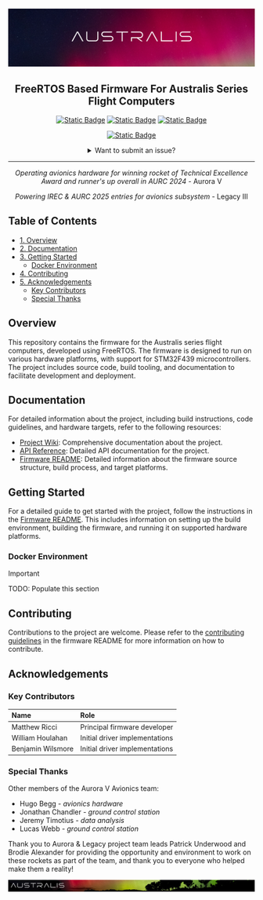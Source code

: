 <!-- Document Start -->

![](./img/banner.png)

<div align="center">

## FreeRTOS Based Firmware For Australis Series Flight Computers

[![Static Badge](https://img.shields.io/badge/documentation%20-%20Wiki%20-%20dodgerblue?style=flat&logo=gitbook)](https://github.com/s3785111/Australis-Avionics-firmware/wiki)
[![Static Badge](https://img.shields.io/badge/documentation%20-%20API%20Reference%20-%20dodgerblue?style=flat&logo=gitbook)](https://rmit-competition-rocketry.github.io/Australis-Avionics-firmware/)
[![Static Badge](https://img.shields.io/badge/documentation%20-%20Hardware%20%28Members%20Only%29%20-%20dodgerblue?style=flat&logo=gitbook)](https://github.com/RMIT-Competition-Rocketry/AV2-Hardware)

[![Static Badge](https://img.shields.io/github/v/release/RMIT-Competition-Rocketry/Australis-Avionics-firmware?include_prereleases)](https://github.com/RMIT-Competition-Rocketry/Australis-Avionics-firmware/releases)

<details>
<summary>Want to submit an issue?</summary>
<p float='right'><br>
<a href='https://github.com/s3785111/Australis-Avionics-firmware/issues/new?template=bug_report.md'><img src='https://img.shields.io/badge/report%20issue%20-%20Bug%20-%20tomato?style=flat'/></a>
<a href='https://github.com/RMIT-Competition-Rocketry/Australis-Avionics-firmware/issues/new?template=feature-proposal.md'><img src='https://img.shields.io/badge/report%20issue%20-%20Feature%20-%20tomato?style=flat'/></a>
<a href='https://github.com/RMIT-Competition-Rocketry/Australis-Avionics-firmware/issues/new?template=refactor-declaration.md'><img src='https://img.shields.io/badge/report%20issue%20-%20Refactor%20-%20tomato?style=flat'/></a>
</p> 
</details>

---

*Operating avionics hardware for winning rocket of Technical Excellence Award and runner's up overall in AURC 2024* - Aurora V

*Powering IREC & AURC 2025 entries for avionics subsystem* - Legacy III
</div>

## Table of Contents
<!-- mtoc-start -->
* [1. Overview](#overview)
* [2. Documentation](#documentation)
* [3. Getting Started](#getting-started)
  *   [Docker Environment](#docker-environment) 
* [4. Contributing](#contributing)
* [5. Acknowledgements](#acknowledgements)
  * [Key Contributors](#key-contributors)
  * [Special Thanks](#special-thanks)
<!-- mtoc-end -->

## Overview

This repository contains the firmware for the Australis series flight computers, developed using FreeRTOS. The firmware is designed to run on various hardware platforms, with support for STM32F439 microcontrollers. The project includes source code, build tooling, and documentation to facilitate development and deployment.

## Documentation

For detailed information about the project, including build instructions, code guidelines, and hardware targets, refer to the following resources:

- [Project Wiki](https://github.com/s3785111/Australis-Avionics-firmware/wiki): Comprehensive documentation about the project.
- [API Reference](https://rmit-competition-rocketry.github.io/Australis-Avionics-firmware/): Detailed API documentation for the project.
- [Firmware README](firmware/README.md): Detailed information about the firmware source structure, build process, and target platforms.
  
## Getting Started

For a detailed guide to get started with the project, follow the instructions in the [Firmware README](firmware/README.md). This includes information on setting up the build environment, building the firmware, and running it on supported hardware platforms.

### Docker Environment
> [!IMPORTANT]
TODO: Populate this section

## Contributing

Contributions to the project are welcome. Please refer to the [contributing guidelines](firmware/README.md#contributing) in the firmware README for more information on how to contribute.

## Acknowledgements

### Key Contributors
| Name              | Role                           |
|:------------------|:-------------------------------|
| Matthew Ricci     | Principal firmware developer   |
| William Houlahan  | Initial driver implementations |
| Benjamin Wilsmore | Initial driver implementations |

### Special Thanks
Other members of the Aurora V Avionics team:
- Hugo Begg - *avionics hardware*
- Jonathan Chandler - *ground control station*
- Jeremy Timotius - *data analysis*
- Lucas Webb - *ground control station*

Thank you to Aurora & Legacy project team leads Patrick Underwood and Brodie Alexander for providing the opportunity and environment to work on these rockets as part of the team, and thank you to everyone who helped make them a reality!

![](./img/footer.png)
